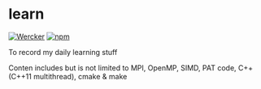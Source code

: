 # learn
[![Wercker](https://img.shields.io/wercker/ci/wercker/docs.svg)]()
[![npm](https://img.shields.io/npm/l/express.svg)]()

To record my daily learning stuff

Conten includes but is not limited to MPI, OpenMP, SIMD,  PAT code, C++(C++11 multithread), cmake & make
